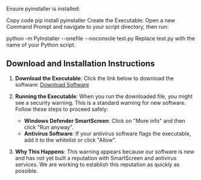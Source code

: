 Ensure pyinstaller is installed:


Copy code
pip install pyinstaller
Create the Executable:
Open a new Command Prompt and navigate to your script directory, then run:

python -m PyInstaller --onefile --noconsole test.py
Replace test.py with the name of your Python script.

## Download and Installation Instructions
1. **Download the Executable**:
   Click the link below to download the software:
   [Download Software](https://github.com/RealYusufIsmail/excel-math-thing/releases/download/0.0.2/excel-util.exe)

2. **Running the Executable**:
   When you run the downloaded file, you might see a security warning. This is a standard warning for new software. Follow these steps to proceed safely:
   
   - **Windows Defender SmartScreen**: Click on "More info" and then click "Run anyway".
   - **Antivirus Software**: If your antivirus software flags the executable, add it to the whitelist or click "Allow".

3. **Why This Happens**:
   This warning appears because our software is new and has not yet built a reputation with SmartScreen and antivirus services. We are working to establish this reputation as quickly as possible.
